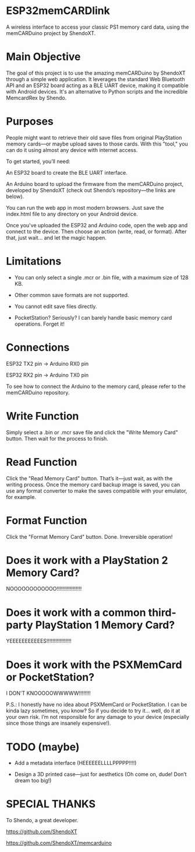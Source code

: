 # ESP32memCARDlink

A wireless interface to access your classic PS1 memory card data, using the memCARDuino project by ShendoXT.

# Main Objective

The goal of this project is to use the amazing memCARDuino by ShendoXT through a simple web application. It leverages the standard Web Bluetooth API and an ESP32 board acting as a BLE UART device, making it compatible with Android devices. It's an alternative to Python scripts and the incredible MemcardRex by Shendo.

# Purposes

People might want to retrieve their old save files from original PlayStation memory cards—or maybe upload saves to those cards. With this "tool," you can do it using almost any device with internet access.

To get started, you’ll need:

An ESP32 board to create the BLE UART interface.

An Arduino board to upload the firmware from the memCARDuino project, developed by ShendoXT (check out Shendo’s repository—the links are below).

You can run the web app in most modern browsers. Just save the index.html file to any directory on your Android device.

Once you've uploaded the ESP32 and Arduino code, open the web app and connect to the device. Then choose an action (write, read, or format). After that, just wait... and let the magic happen.

# Limitations

- You can only select a single .mcr or .bin file, with a maximum size of 128 KB.

- Other common save formats are not supported.

- You cannot edit save files directly.

- PocketStation? Seriously? I can barely handle basic memory card operations. Forget it!

# Connections

ESP32 TX2 pin → Arduino RX0 pin


ESP32 RX2 pin → Arduino TX0 pin


To see how to connect the Arduino to the memory card, please refer to the memCARDuino repository.

# Write Function

Simply select a .bin or .mcr save file and click the "Write Memory Card" button. Then wait for the process to finish.

# Read Function

Click the "Read Memory Card" button. That’s it—just wait, as with the writing process. Once the memory card backup image is saved, you can use any format converter to make the saves compatible with your emulator, for example.

# Format Function

Click the "Format Memory Card" button. Done. Irreversible operation!

# Does it work with a PlayStation 2 Memory Card?

NOOOOOOOOOOOO!!!!!!!!!!!!!!!!!

# Does it work with a common third-party PlayStation 1 Memory Card?

YEEEEEEEEEEES!!!!!!!!!!!!!!!!!

# Does it work with the PSXMemCard or PocketStation?

I DON'T KNOOOOOWWWWW!!!!!!!!

P.S.: I honestly have no idea about PSXMemCard or PocketStation. I can be kinda lazy sometimes, you know? So if you decide to try it… well, do it at your own risk. I’m not responsible for any damage to your device (especially since those things are insanely expensive!).

# TODO (maybe)

- Add a metadata interface (HEEEEEELLLLPPPPP!!!!)

- Design a 3D printed case—just for aesthetics (Oh come on, dude! Don’t dream too big!)

# SPECIAL THANKS

To Shendo, a great developer.

https://github.com/ShendoXT

https://github.com/ShendoXT/memcarduino

